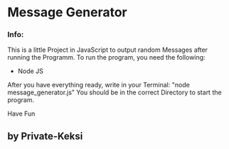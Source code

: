 # Message Generator

### Info:
This is a little Project in JavaScript to output random Messages after running the Programm.
To run the program, you need the following:
+ Node JS

After you have everything ready, write in your Terminal: "node message_generator.js"
You should be in the correct Directory to start the program.

Have Fun

## by Private-Keksi